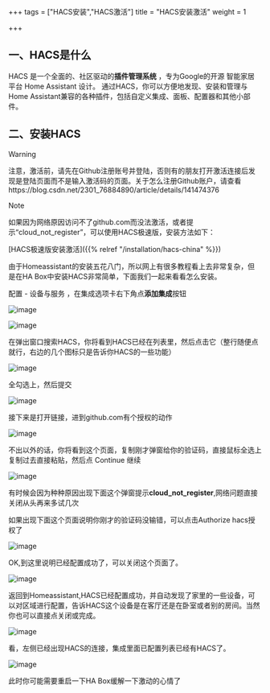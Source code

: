 +++
tags = ["HACS安装","HACS激活"]
title = "HACS安装激活"
weight = 1

+++

## 一、HACS是什么

HACS 是一个全面的、社区驱动的**插件管理系统** ，专为Google的开源 智能家居 平台 Home Assistant 设计。 通过HACS，你可以方便地发现、安装和管理与Home Assistant兼容的各种插件，包括自定义集成、面板、配置器和其他小部件。

## 二、安装HACS

> [!WARNING]
>
> 注意，激活前，请先在Github注册账号并登陆，否则有的朋友打开激活连接后发现是登陆页面而不是输入激活码的页面。关于怎么注册Github账户，请查看https://blog.csdn.net/2301_76884890/article/details/141474376



> [!NOTE]
>
> 如果因为网络原因访问不了github.com而没法激活，或者提示“cloud_not_register”，可以使用HACS极速版，安装方法如下：
>
> [HACS极速版安装激活]({{% relref "/installation/hacs-china" %}})



由于Homeassistant的安装五花八门，所以网上有很多教程看上去非常复杂，但是在HA Box中安装HACS非常简单，下面我们一起来看看怎么安装。

配置 - 设备与服务 ，在集成选项卡右下角点**添加集成**按钮

![image](https://pic.456766.xyz/typora/646e80ca68cea28649631171ebf4b080391deba2.jpeg)





![image](https://pic.456766.xyz/typora/7f8475698172de98cb56982a9863f0dacdef74f3.jpeg)





在弹出窗口搜索HACS，你将看到HACS已经在列表里，然后点击它（整行随便点就行，右边的几个图标只是告诉你HACS的一些功能）

![image](https://pic.456766.xyz/typora/7ef42a94fe5db252b248df68d3b63a40a7c8f5b9.jpeg)





全勾选上，然后提交

![image](https://pic.456766.xyz/typora/ee51e28640e1ccf768c04cec998f9325200c7452.jpeg)





接下来是打开链接，进到github.com有个授权的动作

![image](https://pic.456766.xyz/typora/d6a02518146386e9793c52f4200598aa7e8e9a6d.jpeg)





不出以外的话，你将看到这个页面，复制刚才弹窗给你的验证码，直接鼠标全选上复制过去直接粘贴，然后点 Continue 继续

![image](https://pic.456766.xyz/typora/096b8d5fab1cbb4372edccd400f22dbf5b22579c.png)





有时候会因为种种原因出现下面这个弹窗提示**cloud_not_register**,网络问题直接关闭从头再来多试几次



如果出现下面这个页面说明你刚才的验证码没输错，可以点击Authorize hacs授权了

![image](https://pic.456766.xyz/typora/f0c8d06fa2176e0832ba8532c56e1b013a2499e7.jpeg)





OK,到这里说明已经配置成功了，可以关闭这个页面了。

![image](https://pic.456766.xyz/typora/a7f6b1024805fa524a0d85d853081d3c184facda.png)





返回到Homeassistant,HACS已经配置成功，并自动发现了家里的一些设备，可以对区域进行配置，告诉HACS这个设备是在客厅还是在卧室或者别的房间。当然你也可以直接点关闭或完成。

![image](https://pic.456766.xyz/typora/eabec53c489ed0f40401fe3d59537fbed6f7d9ec.png)





看，左侧已经出现HACS的连接，集成里面已配置列表已经有HACS了。

![image](https://pic.456766.xyz/typora/d2c535214811638b31d0ebea7cf29975b2ca6e11.jpeg)





此时你可能需要重启一下HA Box缓解一下激动的心情了
